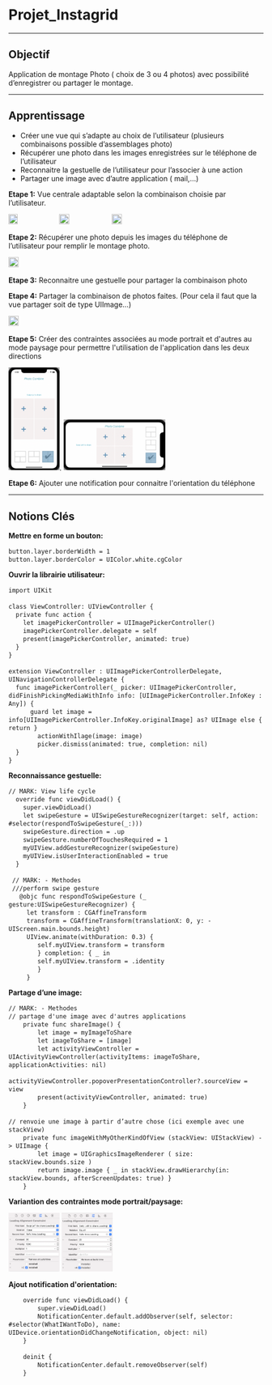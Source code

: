 # Projet_Instagrid
***
## Objectif
Application de montage Photo ( choix de 3 ou 4 photos) avec possibilité d’enregistrer ou partager le montage.
***
## Apprentissage
* Créer une vue qui s’adapte au choix de l’utilisateur (plusieurs combinaisons possible d’assemblages photo)
* Récupérer une photo dans les images enregistrées sur le téléphone de l’utilisateur
* Reconnaitre la gestuelle de l’utilisateur pour l’associer à une action 
* Partager une image avec d’autre application ( mail,…)

**Etape 1:**
Vue centrale adaptable selon la combinaison choisie par l’utilisateur.

<img src="https://user-images.githubusercontent.com/120408773/208641550-6ee6f124-a094-4a2a-8d2b-0563a51544d0.png" width="19%" height="19%" />  <img src="https://user-images.githubusercontent.com/120408773/208641587-c3525ed0-5fe3-4e99-b289-faba04901056.png" width="20%" height="20%" />  <img src="https://user-images.githubusercontent.com/120408773/208641603-93e16d51-d6f9-4064-89eb-79a3ec3c5731.png" width="19.5%" height="19.5%" />

**Etape 2:**
Récupérer une photo depuis les images du téléphone de l’utilisateur pour remplir le montage photo.

<img src="https://user-images.githubusercontent.com/120408773/208641613-5d6c21f1-d157-44e1-a417-3b58bed062a2.png" width="20%" height="20%" />

**Etape 3:**
Reconnaitre une gestuelle pour partager la combinaison photo

**Etape 4:**
Partager la combinaison de photos faites. (Pour cela il faut que la vue partager soit de type UIImage…)

<img src="https://user-images.githubusercontent.com/120408773/208641630-e143ffbb-1434-4ef6-8d1d-5751bd9aa496.png" width="20%" height="20%" />

**Etape 5:**
Créer des contraintes associées au mode portrait et d'autres au mode paysage pour permettre l'utilisation de l'application dans les deux directions

<img src="https://github.com/AntoinetteHub/Projet_Instagrid/blob/main/Screenshots/6.png" width="20%" height="20%" />. <img src="https://github.com/AntoinetteHub/Projet_Instagrid/blob/main/Screenshots/7.png" width="40%" height="40%" />

**Etape 6:**
Ajouter une notification pour connaitre l'orientation du téléphone

***
## Notions Clés
**Mettre en forme un bouton:**
```
button.layer.borderWidth = 1
button.layer.borderColor = UIColor.white.cgColor
```
**Ouvrir la librairie utilisateur:**
```
import UIKit

class ViewController: UIViewController {
  private func action {
    let imagePickerController = UIImagePickerController()
    imagePickerController.delegate = self
    present(imagePickerController, animated: true)
  }
}

extension ViewController : UIImagePickerControllerDelegate, UINavigationControllerDelegate {
  func imagePickerController(_ picker: UIImagePickerController, didFinishPickingMediaWithInfo info: [UIImagePickerController.InfoKey : Any]) {
 	  guard let image = info[UIImagePickerController.InfoKey.originalImage] as? UIImage else { return }
		actionWithIlage(image: image)
		picker.dismiss(animated: true, completion: nil)
  }
}
```
**Reconnaissance gestuelle:**
```
// MARK: View life cycle
  override func viewDidLoad() {
    super.viewDidLoad()
    let swipeGesture = UISwipeGestureRecognizer(target: self, action: #selector(respondToSwipeGesture(_:)))
    swipeGesture.direction = .up
    swipeGesture.numberOfTouchesRequired = 1
    myUIView.addGestureRecognizer(swipeGesture)
    myUIView.isUserInteractionEnabled = true
  }

 // MARK: - Methodes
 ///perform swipe gesture
   @objc func respondToSwipeGesture (_ gesture:UISwipeGestureRecognizer) {     
     let transform : CGAffineTransform
     transform = CGAffineTransform(translationX: 0, y: -UIScreen.main.bounds.height)
     UIView.animate(withDuration: 0.3) {
        self.myUIView.transform = transform 
        } completion: { _ in
        self.myUIView.transform = .identity
        }
     }
```
**Partage d’une image:**
```
// MARK: - Methodes
// partage d'une image avec d'autres applications
    private func shareImage() {
        let image = myImageToShare
        let imageToShare = [image]
        let activityViewController = UIActivityViewController(activityItems: imageToShare, applicationActivities: nil)
        activityViewController.popoverPresentationController?.sourceView = view
        present(activityViewController, animated: true)
    }
    
// renvoie une image à partir d’autre chose (ici exemple avec une stackView)
    private func imageWithMyOtherKindOfView (stackView: UIStackView) -> UIImage {
        let image = UIGraphicsImageRenderer ( size: stackView.bounds.size )
        return image.image { _ in stackView.drawHierarchy(in: stackView.bounds, afterScreenUpdates: true) }
    }
```
**Variantion des contraintes mode portrait/paysage:**

<img src="https://github.com/AntoinetteHub/Projet_Instagrid/blob/main/Screenshots/8.png" width="20%" height="20%" />  <img src="https://github.com/AntoinetteHub/Projet_Instagrid/blob/main/Screenshots/9.png" width="20%" height="20%" />

**Ajout notification d'orientation:**

```
    override func viewDidLoad() {
        super.viewDidLoad()
        NotificationCenter.default.addObserver(self, selector: #selector(WhatIWantToDo), name: UIDevice.orientationDidChangeNotification, object: nil)
    }
    
    deinit {
        NotificationCenter.default.removeObserver(self)
    }
```
